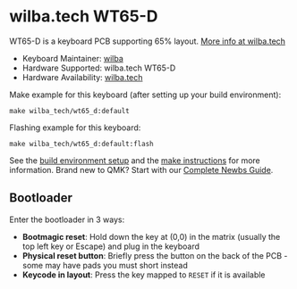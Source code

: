 # wilba.tech WT65-D

WT65-D is a keyboard PCB supporting 65% layout. [More info at wilba.tech](https://wilba.tech/)

* Keyboard Maintainer: [wilba](https://github.com/wilba)
* Hardware Supported: wilba.tech WT65-D
* Hardware Availability: [wilba.tech](https://wilba.tech/)

Make example for this keyboard (after setting up your build environment):

    make wilba_tech/wt65_d:default

Flashing example for this keyboard:

    make wilba_tech/wt65_d:default:flash

See the [build environment setup](https://docs.qmk.fm/#/getting_started_build_tools) and the [make instructions](https://docs.qmk.fm/#/getting_started_make_guide) for more information. Brand new to QMK? Start with our [Complete Newbs Guide](https://docs.qmk.fm/#/newbs).

## Bootloader

Enter the bootloader in 3 ways:

* **Bootmagic reset**: Hold down the key at (0,0) in the matrix (usually the top left key or Escape) and plug in the keyboard
* **Physical reset button**: Briefly press the button on the back of the PCB - some may have pads you must short instead
* **Keycode in layout**: Press the key mapped to `RESET` if it is available
